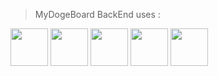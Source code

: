 > MyDogeBoard BackEnd uses :
> 
<img src="https://s1.qwant.com/thumbr/0x0/2/1/66978e91e1b01c1762f4ba99dde5ae88712d52118f74212dbe26d9aa5b183e/node-js-tutorial.png?u=http%3A%2F%2Fjavatpoint.com%2Fjs%2Fnodejs%2Fimages%2Fnode-js-tutorial.png&q=0&b=1&p=0&a=0" width="60" height="60" />
<img src="https://s2.qwant.com/thumbr/0x380/e/2/1170408bdd54b2571d6168203d8729e409472e5a1d780ff86ea41c547d1d76/qs9EUdv.png?u=http%3A%2F%2Fi.imgur.com%2Fqs9EUdv.png&q=0&b=1&p=0&a=0" width="60" height="60" />
<img src="https://s1.qwant.com/thumbr/0x380/b/8/451ae501292b72eca64d6b90cde5fceac3d9d8c79c9a22bae56dd5f23717ea/mongodb-logo.jpg?u=http%3A%2F%2Fwww.zdnet.de%2Fwp-content%2Fuploads%2F2013%2F10%2Fmongodb-logo.jpg&q=0&b=1&p=0&a=0" width="60" height="60" />
<img src="https://s2.qwant.com/thumbr/0x0/f/2/188ba3c478b5f56ce3d4068cc892a51f4371b2d6436e1932414dba4b090960/top-cryptocurrency-exchange-binance-logo.png?u=http%3A%2F%2Fwww.financeminutes.com%2Fwp-content%2Fuploads%2F2018%2F01%2Ftop-cryptocurrency-exchange-binance-logo.png&q=0&b=1&p=0&a=0" width="60" height="60" />
<img src="https://s1.qwant.com/thumbr/0x380/9/f/8cf6f6c24b3db677019e275728d12ce66828707b106917de0d48a9791e5023/coingecko__78343.png?u=https%3A%2F%2Feveripedia-storage.s3.amazonaws.com%2FProfilePics%2Fcoingecko__78343.png&q=0&b=1&p=0&a=0" width="60" height="60" />

